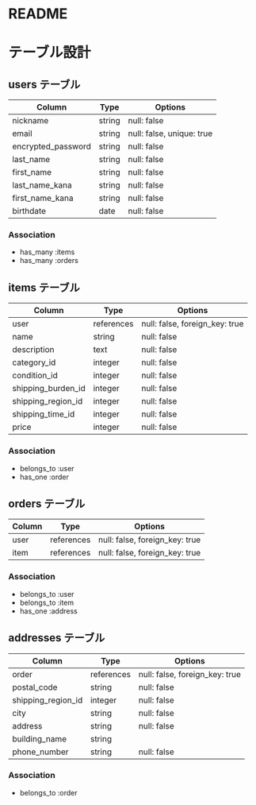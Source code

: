 # README

# テーブル設計

## users テーブル

| Column             | Type    | Options                         |
| ------------------ | ------- | ------------------------------- |
| nickname           | string  | null: false                     |
| email              | string  | null: false, unique: true       |
| encrypted_password | string  | null: false                     |
| last_name          | string  | null: false                     |
| first_name         | string  | null: false                     |
| last_name_kana     | string  | null: false                     |
| first_name_kana    | string  | null: false                     |
| birthdate          | date    | null: false                     |

### Association

- has_many :items
- has_many :orders

## items テーブル

| Column                | Type       | Options                         |
| --------------------- | ---------- | ------------------------------- |
| user                  | references | null: false, foreign_key: true  |
| name                  | string     | null: false                     |
| description           | text       | null: false                     |
| category_id           | integer    | null: false                     |
| condition_id          | integer    | null: false                     |
| shipping_burden_id    | integer    | null: false                     |
| shipping_region_id    | integer    | null: false                     |
| shipping_time_id      | integer    | null: false                     |
| price                 | integer    | null: false                     |

### Association

- belongs_to :user
- has_one :order

## orders テーブル

| Column          | Type       | Options                         |
| --------------- | ---------- | ------------------------------- |
| user            | references | null: false, foreign_key: true  |
| item            | references | null: false, foreign_key: true  |

### Association

- belongs_to :user
- belongs_to :item
- has_one :address

## addresses テーブル

| Column             | Type       | Options                         |
| ------------------ | ---------- | ------------------------------- |
| order              | references | null: false, foreign_key: true  |
| postal_code        | string     | null: false                     |
| shipping_region_id | integer    | null: false                     |
| city               | string     | null: false                     |
| address            | string     | null: false                     |
| building_name      | string     |                                 |
| phone_number       | string     | null: false                     |

### Association

- belongs_to :order
